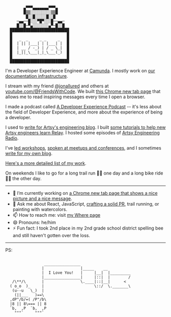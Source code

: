             ▄▀▀▀▄▄▄▄▄▄▄▀▀▀▄            
            █▒▒░░░░░░░░░▒▒█            
             █░░█░░░░░█░░█             
         ─▄▄──█░░░▀█▀░░░█──▄▄─         
         █░░█─▀▄░░░░░░░▄▀─█░░█         
      ██████████████████████████      
      █                        █
      █   _  _     _ _     _   █
      █  | || |___| | |___| |  █
      █  | __ / -_) | / _ \_|  █
      █  |_||_\___|_|_\___(_)  █
      █                        █
      ██████████████████████████      


I'm a Developer Experience Engineer at [Camunda](https://github.com/camunda). I mostly work on [our documentation infrastructure](https://github.com/camunda/camunda-platform-docs). 

I stream with my friend [@jonallured](https://github.com/jonallured) and others at [youtube.com/@FriendsWithCode](https://youtube.com/@FriendsWithCode). We built [this Chrome new tab page](https://github.com/pepopowitz/doing-a-good-job) that allows me to read inspiring messages every time I open a browser.

I made a podcast called [A Developer Experience Podcast](https://anchor.fm/a-developer-experience) -- it's less about the field of Developer Experience, and more about the experience of being a developer.

I used to [write for Artsy's engineering blog](https://artsy.github.io/author/steve-hicks/). I built [some tutorials to help new Artsy engineers learn Relay](https://github.com/artsy/relay-workshop). I hosted some episodes of [Artsy Engineering Radio](https://open.spotify.com/show/0gJYxpqN6P11dbjNw8VT2a?si=L4TWDrQETwuVO6JR1SOZTQ&nd=1).

I've [led workshops](https://www.stevenhicks.me/workshops/building-your-first-react-app/), [spoken at meetups and conferences](https://www.youtube.com/watch?v=3XscuivvUzI), and I sometimes [write for my own blog](https://www.stevenhicks.me/articles/). 

[Here's a more detailed list of my work](https://stevenhicks.me/portfolio).

On weekends I like to go for a long trail run 🏃‍♂️ one day and a long bike ride 🚴‍♂️ the other day.

---

- 🔭 I’m currently working on [a Chrome new tab page that shows a nice picture and a nice message](https://github.com/pepopowitz/doing-a-good-job).
- 💬 Ask me about React, JavaScript, [crafting a solid PR](https://artsy.github.io/blog/2020/08/11/improve-pull-requests-by-including-valuable-context/), trail running, or painting with watercolors.
- 📫 How to reach me: visit [my Where page](https://stevenhicks.me/where)
- 😄 Pronouns: he/him
- ⚡ Fun fact: I took 2nd place in my 2nd grade school district spelling bee and still haven't gotten over the loss.

---

PS: 

```
	
                 ________________
                |                |_____    __
                |  I Love You!   |     |__|  |_________
                |________________|     |::|  |        /
   /\**/\       |                \.____|::|__|      <
  ( o_o  )_     |                      \::/  \._______\
   (u--u   \_)  |
    (||___   )==\
  ,dP"/b/=( /P"/b\
  |8 || 8\=== || 8
  `b,  ,P  `b,  ,P
    """`     """`
```

<!--
**pepopowitz/pepopowitz** is a ✨ _special_ ✨ repository because its `README.md` (this file) appears on your GitHub profile.

Here are some ideas to get you started:

- 🔭 I’m currently working on ...
- 🌱 I’m currently learning ...
- 👯 I’m looking to collaborate on ...
- 🤔 I’m looking for help with ...
- 💬 Ask me about ...
- 📫 How to reach me: ...
- 😄 Pronouns: ...
- ⚡ Fun fact: ...
-->
